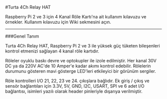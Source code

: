 #Turta 4Ch Relay HAT

Raspberry Pi 2 ve 3 için 4 Kanal Röle Kartı'na ait kullanım kılavuzu ve örnekler.
Kullanım kılavuzu için Wiki sekmesini açın.

---

###Genel Tanım

Turta 4Ch Relay HAT, Raspberry Pi 2 ve 3 ile yüksek güç tüketen bileşenleri kontrol etmenizi sağlayan 4 kanal röle kartıdır.

Röleler oyuklu baskı devre ve optokupler ile izole edilmiştir. Her kanal 30V DC ya da 220V AC'de 10 Amper'e kadar akımı kontrol edebilir. Rölelerin durumunu gösteren mavi gösterge LED'leri etkileyici bir görünüm sergiler.

Röle kontrolleri I/O 21, 22, 23 ve 24. çıkışlara bağlıdır. Ek giriş / çıkış ve sensör bağlantıları için 3.3V, 5V, GND, I2C, USART, SPI ve 6 adet I/O bağlantısı, isimleri yazılı olarak header pinleriyle dışarıya verilmiştir.
